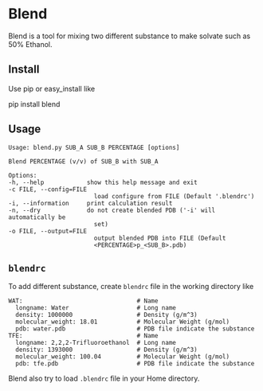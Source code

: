 Blend
===============================================================================

Blend is a tool for mixing two different substance to make solvate such as 50%
Ethanol.

Install
-------------------------------------------------------------------------------
Use pip or easy_install like

  pip install blend

Usage
-------------------------------------------------------------------------------

    Usage: blend.py SUB_A SUB_B PERCENTAGE [options]

    Blend PERCENTAGE (v/v) of SUB_B with SUB_A

    Options:
    -h, --help            show this help message and exit
    -c FILE, --config=FILE
                            load configure from FILE (Default '.blendrc')
    -i, --information     print calculation result
    -n, --dry             do not create blended PDB ('-i' will automatically be
                            set)
    -o FILE, --output=FILE
                            output blended PDB into FILE (Default
                            <PERCENTAGE>p_<SUB_B>.pdb)

`blendrc`
-------------------------------------------------------------------------------
To add different substance, create `blendrc` file in the working directory like

    WAT:                                # Name
      longname: Water                   # Long name
      density: 1000000                  # Density (g/m^3)
      molecular_weight: 18.01           # Molecular Weight (g/mol)
      pdb: water.pdb                    # PDB file indicate the substance
    TFE:                                # Name
      longname: 2,2,2-Trifluoroethanol  # Long name
      density: 1393000                  # Density (g/m^3)
      molecular_weight: 100.04          # Molecular Weight (g/mol)
      pdb: tfe.pdb                      # PDB file indicate the substance

Blend also try to load `.blendrc` file in your Home directory.
